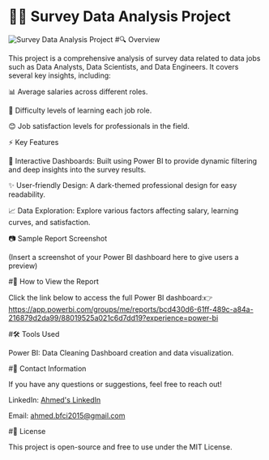 ﻿# 👨‍💻 Survey Data Analysis Project
![Survey Data Analysis Project]([https://github.com/AhmedBakrDA/Library-Management-System/blob/main/library.jpg](https://github.com/AhmedBakrDA/Data-Jobs-Analysis/blob/main/Screenshot%202025-02-21%20004705.png))
#🔍 Overview

This project is a comprehensive analysis of survey data related to data jobs such as Data Analysts, Data Scientists, and Data Engineers. It covers several key insights, including:

📊 Average salaries across different roles.

🏇 Difficulty levels of learning each job role.

😊 Job satisfaction levels for professionals in the field.

⚡ Key Features

📌 Interactive Dashboards: Built using Power BI to provide dynamic filtering and deep insights into the survey results.

✨ User-friendly Design: A dark-themed professional design for easy readability.

📈 Data Exploration: Explore various factors affecting salary, learning curves, and satisfaction.

📷 Sample Report Screenshot

(Insert a screenshot of your Power BI dashboard here to give users a preview)

#🚀 How to View the Report

Click the link below to access the full Power BI dashboard:👉 https://app.powerbi.com/groups/me/reports/bcd430d6-61ff-489c-a84a-216879d2da99/88019525a021c6d7dd19?experience=power-bi


#🛠 Tools Used

Power BI: Data Cleaning Dashboard creation and data visualization.

#📮 Contact Information

If you have any questions or suggestions, feel free to reach out!

LinkedIn: [Ahmed's LinkedIn](https://www.linkedin.com/in/ahmed-shaheen-b01395161/)

Email: ahmed.bfci2015@gmail.com

#🌂 License

This project is open-source and free to use under the MIT License.
